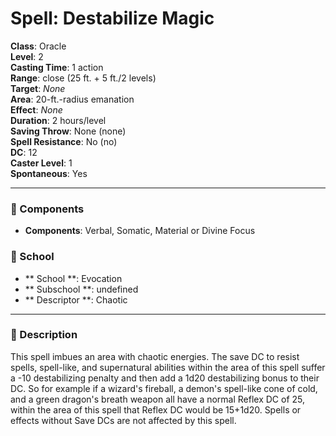 
# Spell: Destabilize Magic
**Class**: Oracle  
**Level**: 2  
**Casting Time**: 1 action  
**Range**: close (25 ft. + 5 ft./2 levels)  
**Target**: _None_  
**Area**: 20-ft.-radius emanation  
**Effect**: _None_  
**Duration**: 2 hours/level  
**Saving Throw**: None (none)  
**Spell Resistance**: No (no)  
**DC**: 12  
**Caster Level**: 1  
**Spontaneous**: Yes

---

### 🔮 Components
- **Components**: Verbal, Somatic, Material or Divine Focus

### 🏫 School
- ** School **: Evocation
- ** Subschool **: undefined
- ** Descriptor **: Chaotic
---

### 📜 Description
This spell imbues an area with chaotic energies. The save DC to resist spells, spell-like, and supernatural abilities within the area of this spell suffer a -10 destabilizing penalty and then add a 1d20 destabilizing bonus to their DC. So for example if a wizard's fireball, a demon's spell-like cone of cold, and a green dragon's breath weapon all have a normal Reflex DC of 25, within the area of this spell that Reflex DC would be 15+1d20. Spells or effects without Save DCs are not affected by this spell.

